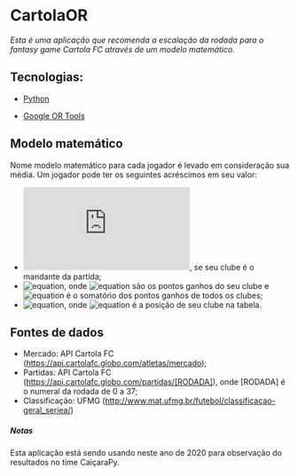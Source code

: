 
# CartolaOR

_Esta é uma aplicação que recomenda a escalação da rodada para o fantasy game Cartola FC através de um modelo matemático._

  

## Tecnologias:

*  [Python](https://www.python.org/)

*  [Google OR Tools](https://developers.google.com/optimization)

## Modelo matemático
Nome modelo matemático para cada jogador é levado em consideração sua média. Um jogador pode ter os seguintes acréscimos em seu valor:
* ![equation](https://latex.codecogs.com/gif.latex?1), se seu clube é o mandante da partida;
* ![equation](https://latex.codecogs.com/gif.latex?\frac{PG_{clube}}{P_{total}}), onde ![equation](https://latex.codecogs.com/gif.latex?PG_{clube}) são os pontos ganhos do seu clube e ![equation](https://latex.codecogs.com/gif.latex?P_{total}) é o somatório dos pontos ganhos de todos os clubes;
* ![equation](https://latex.codecogs.com/gif.latex?2-\frac{Pos_{clube}}{10}), onde ![equation](https://latex.codecogs.com/gif.latex?Pos_{clube}) é a posição de seu clube na tabela.

## Fontes de dados
* Mercado: API Cartola FC (https://api.cartolafc.globo.com/atletas/mercado);
* Partidas: API Cartola FC (https://api.cartolafc.globo.com/partidas/[RODADA]), onde [RODADA] é o numeral da rodada de 0 a 37;
* Classificação: UFMG (http://www.mat.ufmg.br/futebol/classificacao-geral_seriea/)

##### Notas

Esta aplicação está sendo usando neste ano de 2020 para observação do resultados no time CaiçaraPy.
